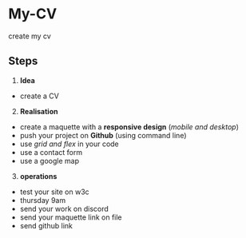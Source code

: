 # My-CV
create my cv
## Steps
1. **Idea**
- create a CV

2. **Realisation**
- create a maquette with a **responsive design** (*mobile and desktop*)
- push your project on **Github** (using command line)
- use *grid and flex* in your code
- use a contact form
- use a google map

3. **operations**
- test your site on w3c
- thursday 9am
- send your work on discord
- send your maquette link on file
- send github link
